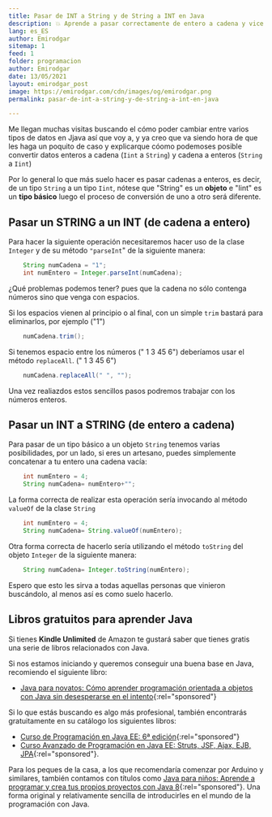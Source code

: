 ```yaml
---
title: Pasar de INT a String y de String a INT en Java 
description: 💥 Aprende a pasar correctamente de entero a cadena y viceversa en Java. Paso a paso y con explicaciones. 
lang: es_ES
author: Emirodgar
sitemap: 1
feed: 1
folder: programacion
author: Emirodgar
date: 13/05/2021
layout: emirodgar_post
image: https://emirodgar.com/cdn/images/og/emirodgar.png
permalink: pasar-de-int-a-string-y-de-string-a-int-en-java

---
```


Me llegan muchas visitas buscando el cómo poder cambiar entre varios tipos de datos en Jjava así que voy a, y ya creo que va siendo hora de que les haga un poquito de caso y explicarque cóomo podemoses posible convertir datos enteros a cadena (`Iint` a `String`) y cadena a enteros (`String` a `Iint`)  
  
Por lo general lo que más suelo hacer es pasar cadenas a enteros, es decir, de un tipo `String` a un tipo `Iint`, nótese que "String" es un **objeto** e "Iint" es un **tipo básico** luego el proceso de conversión de uno a otro será diferente.  
  
## Pasar un STRING a un INT (de cadena a entero)  
  
Para hacer la siguiente operación necesitaremos hacer uso de la clase `Integer` y de su método `"parseInt`" de la siguiente manera:

```java
    String numCadena = "1";      
    int numEntero = Integer.parseInt(numCadena);
```
¿Qué problemas podemos tener? pues que la cadena no sólo contenga números sino que venga con espacios.  
  
Si los espacios vienen al principio o al final, con un simple `trim` bastará para eliminarlos, por ejemplo ("1")

```java
    numCadena.trim();
```
Si tenemos espacio entre los números  (" 1 3 45 6") deberíamos usar el método `replaceAll`.
 (" 1 3 45 6")
```java
    numCadena.replaceAll(" ", "");
```
Una vez realiazdos estos sencillos pasos podremos trabajar con los números enteros.  
  
## Pasar un INT a STRING (de entero a cadena)  
  
Para pasar de un tipo básico a un objeto `String` tenemos varias posibilidades, por un lado, si eres un artesano, puedes simplemente concatenar a tu entero una cadena vacía:

```java
    int numEntero = 4;    
    String numCadena= numEntero+"";
```

La forma correcta de realizar esta operación sería invocando al método `valueOf` de la clase `String`  
  
```java
    int numEntero = 4;    
    String numCadena= String.valueOf(numEntero);
```

Otra forma correcta de hacerlo sería utilizando el método `toString` del objeto `Integer` de la siguiente manera:

```java
    String numCadena= Integer.toString(numEntero);
```

Espero que esto les sirva a todas aquellas personas que vinieron buscándolo, al menos así es como suelo hacerlo.

## Libros gratuitos para aprender Java

Si tienes **Kindle Unlimited** de Amazon te gustará saber que tienes gratis una serie de libros relacionados con Java.

Si nos estamos iniciando y queremos conseguir una buena base en Java, recomiendo el siguiente libro:
-  [Java para novatos: Cómo aprender programación orientada a objetos con Java sin desesperarse en el intento](https://amzn.to/2SemsXu){:rel="sponsored"} 

Si lo que estás buscando es algo más profesional, también encontrarás gratuitamente en su catálogo los siguientes libros:  

 - [Curso de Programación en Java EE: 6ª edición](https://amzn.to/2OpMGFf){:rel="sponsored"} 
 - [Curso Avanzado de Programación en Java EE: Struts, JSF, Ajax, EJB, JPA](https://amzn.to/2OrJ8SZ){:rel="sponsored"}.

Para los peques de la casa, a los que recomendaría comenzar por Arduino y similares, también contamos con títulos como [Java para niños: Aprende a programar y crea tus propios proyectos con Java 8](https://amzn.to/3biXPSa){:rel="sponsored"}. Una forma original y relativamente sencilla de introducirles en el mundo de la programación con Java.
<!--stackedit_data:
eyJoaXN0b3J5IjpbLTExNzg3NTY5MDUsMTA4MTY2NDYyMSwyMD
g1OTQwOTQ0LDI1MDU2MDcyMCwxMDc1NTAwMDQyLDE1OTg5ODgy
OTYsNDYyNDg1ODM4LDY0ODQ5MDQwNSwxMTg4OTc1NDI3LDE3MD
U3Mzg2MTldfQ==
-->